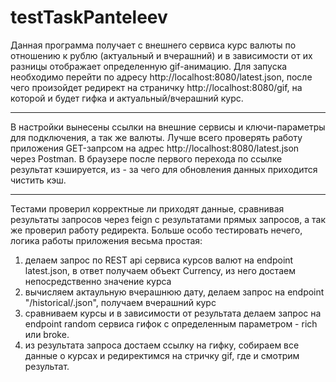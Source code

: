 # testTaskPanteleev
Данная программа получает с внешнего сервиса курс валюты по отношению к рублю (актуальный и вчерашний) и в зависимости от их разницы отображает определенную gif-анимацию.
Для запуска необходимо перейти по адресу http://localhost:8080/latest.json, после чего произойдет редирект на страничку http://localhost:8080/gif, на которой и будет гифка
и актуальный/вчерашний курс.
___________________________________________________________
В настройки вынесены ссылки на внешние сервисы и ключи-параметры для подключения, а так же валюты. 
Лучше всего проверять работу приложения GET-запрсом на адрес http://localhost:8080/latest.json через Postman. В браузере после первого перехода по ссылке результат кэшируется,
из - за чего для обновления данных приходится чистить кэш.
____________________________________________________________
Тестами проверил корректные ли приходят данные, сравнивая результаты запросов через feign с результатами прямых запросов, а так же проверил работу редиректа.
Больше особо тестировать нечего, логика работы приложения весьма простая:
1) делаем запрос по REST api сервиса курсов валют на endpoint latest.json, в ответ получаем объект Currency, из него достаем непосредственно значение курса
2) вычисляем актаульную вчерашнюю дату, делаем запрос на endpoint "/historical/.json", получаем вчерашний курс
3) сравниваем курсы и в зависимости от результата делаем запрос на endpoint random сервиса гифок с определенным параметром - rich или broke.
4) из результата запроса достаем ссылку на гифку, собираем все данные о курсах и редиректимся на стричку gif, где и смотрим результат.
